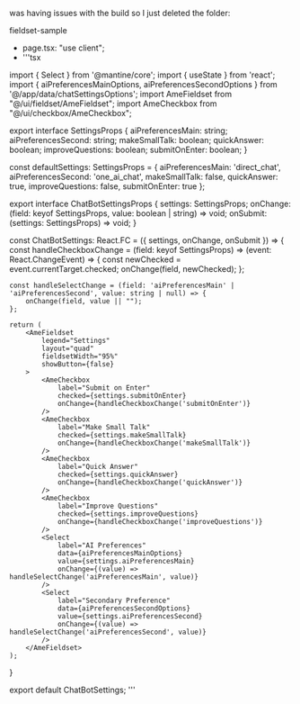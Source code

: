 was having issues with the build so I just deleted the folder:

fieldset-sample

-   page.tsx:
    "use client";
-   '''tsx

import { Select } from '@mantine/core';
import { useState } from 'react';
import { aiPreferencesMainOptions, aiPreferencesSecondOptions } from '@/app/data/chatSettingsOptions';
import AmeFieldset from "@/ui/fieldset/AmeFieldset";
import AmeCheckbox from "@/ui/checkbox/AmeCheckbox";

export interface SettingsProps {
aiPreferencesMain: string;
aiPreferencesSecond: string;
makeSmallTalk: boolean;
quickAnswer: boolean;
improveQuestions: boolean;
submitOnEnter: boolean;
}

const defaultSettings: SettingsProps = {
aiPreferencesMain: 'direct_chat',
aiPreferencesSecond: 'one_ai_chat',
makeSmallTalk: false,
quickAnswer: true,
improveQuestions: false,
submitOnEnter: true
};

export interface ChatBotSettingsProps {
settings: SettingsProps;
onChange: (field: keyof SettingsProps, value: boolean | string) => void;
onSubmit: (settings: SettingsProps) => void;
}

const ChatBotSettings: React.FC<ChatBotSettingsProps> = ({ settings, onChange, onSubmit }) => {
const handleCheckboxChange = (field: keyof SettingsProps) => (event: React.ChangeEvent<HTMLInputElement>) => {
const newChecked = event.currentTarget.checked;
onChange(field, newChecked);
};

    const handleSelectChange = (field: 'aiPreferencesMain' | 'aiPreferencesSecond', value: string | null) => {
        onChange(field, value || "");
    };

    return (
        <AmeFieldset
            legend="Settings"
            layout="quad"
            fieldsetWidth="95%"
            showButton={false}
        >
            <AmeCheckbox
                label="Submit on Enter"
                checked={settings.submitOnEnter}
                onChange={handleCheckboxChange('submitOnEnter')}
            />
            <AmeCheckbox
                label="Make Small Talk"
                checked={settings.makeSmallTalk}
                onChange={handleCheckboxChange('makeSmallTalk')}
            />
            <AmeCheckbox
                label="Quick Answer"
                checked={settings.quickAnswer}
                onChange={handleCheckboxChange('quickAnswer')}
            />
            <AmeCheckbox
                label="Improve Questions"
                checked={settings.improveQuestions}
                onChange={handleCheckboxChange('improveQuestions')}
            />
            <Select
                label="AI Preferences"
                data={aiPreferencesMainOptions}
                value={settings.aiPreferencesMain}
                onChange={(value) => handleSelectChange('aiPreferencesMain', value)}
            />
            <Select
                label="Secondary Preference"
                data={aiPreferencesSecondOptions}
                value={settings.aiPreferencesSecond}
                onChange={(value) => handleSelectChange('aiPreferencesSecond', value)}
            />
        </AmeFieldset>
    );

}

export default ChatBotSettings;
'''
